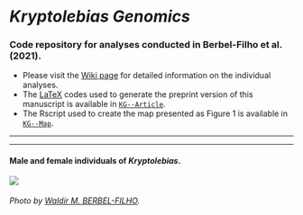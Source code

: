 # _Kryptolebias Genomics_

### Code repository for analyses conducted in Berbel-Filho et al. (2021).

- Please visit the [Wiki page](https://github.com/layka-pacheco/KryptolebiasGenomics/wiki) for detailed information on the individual analyses.
- The [LaTeX](https://en.wikipedia.org/wiki/LaTeX) codes used to generate the preprint version of this manuscript is available in [`KG--Article`](https://github.com/layka-pacheco/KryptolebiasGenomics/tree/main/CIG--Article).
- The Rscript used to create the map presented as Figure 1 is available in [`KG--Map`](https://github.com/layka-pacheco/KryptolebiasGenomics/tree/main/KG--Pipeline/KG--Plots/KG--Map).
***
***

#### Male and female individuals of _Kryptolebias_.

![](https://github.com/layka-pacheco/KryptolebiasGenomics/blob/main/KG--Pipeline/KG--GitHubAuxiliaryFiles/KG--PhotoWiki.jpeg)

###### Photo by [Waldir M. BERBEL-FILHO](https://github.com/waldirmbf).
